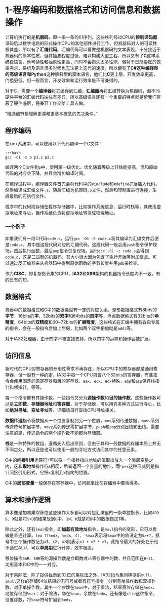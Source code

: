# 1-程序编码和数据格式和访问信息和数据操作

计算机执行的是**机器码**，即一条一条的01序列，这些序列经过CPU的**控制译码器**译码后以数字电路的形式操作CPU的其他部件进行工作。但机器码对人的可读性极其差，所以有了**汇编代码**。汇编代码可以看做是机器码的文本表现，十分接近于机器码的原本性质，但其抽象程度过低，难以构建大型工程，所以又有了**C**这样系统级语言，他可读性和抽象性更高，同时不会损失太多性能，但对于日渐膨胀的效率需求，系统及语言很多时候也无法更上迭代的速度，所以便有了**C#**这种编译型的高级语言和**Python**这种解释型的脚本语言，他们比**C**更上层，开发效率更高，门槛更低。但一般而言，开发效率和运行效率是不可兼得的。  

对于C，需要一个**编译器**将其编译到汇编，**汇编器**再将汇编转换为机器码，而不同硬件平台的汇编代码往往有差异，所以高级语言还有一个重要的特点就是帮我们屏蔽了硬件底层，将兼容工作交给工具去做。  

“精通细节是理解更深和更基本概念的先决条件。”  

## 程序编码

在xinx系统中，可以使用以下代码编译一个C文件：  

    :::bash
    gcc -o1 -o p p1.c p2.c
    
编译两个C文件到`p`中，使用第一级优化。优化随着等级上升性能提高，但和原始代码的对应会下降，并且会增加编译时间。  

在编译过程中，编译器文件首先会将代码中的`#include`和`#define`扩展插入代码，然后编译成汇编文件`.s`，随后汇编为机器码`.o`文件，然后和预制库进行连接，生成最后的可执行文件。  

程序中的代码段存储在程序存储器中，比如操作系统信息、运行时栈等，其使用虚拟地址来寻址，操作系统负责将虚拟地址转换成物理地址。  

### 一个例子

如果我们有一段C代码`code.c`，运行`gcc -O1 -S code.c`将其编译为汇编文件后便是`code.s`，其中是这段代码对应的汇编代码，这段代码一般会用`push`指令保护现场，然后执行函数，最后`pop`指令恢复现场。运行`gcc -O1 -c code.s`会得到`code.o`，这是二进制的机器码，其大小很大因为包含了执行开始等附加信息。可以通过反汇编器来从机器码中得到原始函数的字节长度并用`gdb`来检查。  

作为**CISC**，即复杂指令集的CPU，**IA32**和**X86**架构的机器指令长度均不一致，有的长有的短。

## 数据格式

机器中的数据格式和C中的数据类型有一定的对应关系。整形数据格式有8bits的**字节**，16bits的**字**，32bits的**双字**和64bits的**四字**等，浮点数据格式有32bits的**单精度**，64bits的**双精度**和60~72bits的**扩展精度**。这些格式在汇编中拥有各自专属的指令，会在一般指令后加上后缀，比如两个双字相加就是`addl`等。  

对于IA32处理器，由于四字不被直接支持，所以四字的运算和操作会被扩展。  

## 访问信息

新时代的CPU对寄存器的专用性需求不再存在，所以CPU中的寄存器都是通用寄存器，但一般有一种约定，IA32中每一个CPU包含八个32bits的寄存器，有些指令会使用固定的源寄存器和目的寄存器，`eax`、`ecx`、`edx`特殊，`ebp`和`esp`保存栈指针和帧指针，等等。  

每一个指令都有其操作数，一些指令又分为**源操作数**和**目的操作数**，这些操作数可以是**立即数**、**存储器地址**和**寄存器**，对于存储器，可以用许多种方式进行寻址，比如**绝对寻址**、**变址寻址**等，详细请自行查找CPU寻址相关。  

**数据传送**指令将数据从一个位置复制到另一个位置，`mov`系列传送数据，`movs`系列传送符号扩展字节，`movz`系列传送零扩展字节，`push`和`pop`分别压栈和出栈。需要注意的是，传送指令的两个操作数不能都为存储器。  

**栈**是一种特殊的数组，遵循先入后出原则，但由于其和一般数据的存储本质上并无不同之处，所以还是也可以使用一般的寻址方式访问其中的任意元素。  

C中的**间接引用**运算符`*`可以将一个指针指向地址的值取出放入一个局部变量之内，这和**取地址**操作符`&`相反，后者返回一个变量的地址，而`*p=x`这种形式则是指针间接引用形式，它把`x`复制到`x`指向的位置。  

C中的**局部变量**一般保存在寄存器中，访问起来比在存储器中要快得多。  

## 算术和操作逻辑

算术像是加减乘除移位这些操作大多都可以对应汇编里的一条单独指令，比如`ADD S, D`就是将`S+D`的结果放到`D`中，`INC D`就是将`D`中的数据自加1等。  

除此之外，还有`leal`指令，即**加载有效地址**指令，是`movl`指令的变形，它可以看做是普通计算，`lea 7(%edx, %edx, 4)， %eax`表示将`%eax`中的值设定为`5x+7`，括号中三个操作数记为x1、x2、x3则表示`x1 + x2 * x3`。此指令最大的好处在于他不通过ALU，可以**单周期**进行计算，效率极高。

移位操作`SAR`、`SHR`等的源操作数是立即数或`cl`寄存器中的数，并且范围在`0~31`，功用基本和C中的一一对应。

对于乘除法，除了提供截断到32位的乘除法之外，IA32指令集同样提供`mull`、`imull`这样的存储64位结果的无符号或者有符号指令，分别有单操作数和双操作数。对于单操作数，其中一个参数在`%eax`中，对于乘法，结果高位存储在`%edx`、地位存储到`%eax`；对于除法，商在`%eax`，余数在`%edx`。还有像是`cltd`这种指令，设置除数，将`%eax`符号扩展到`%edx`。